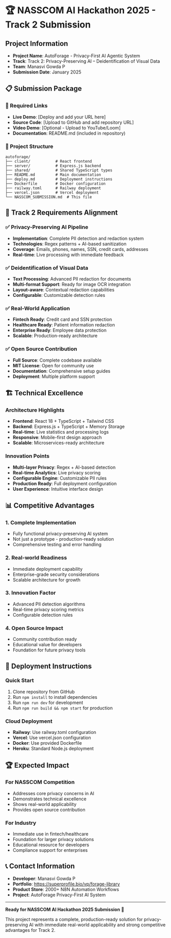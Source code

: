 # 🏆 NASSCOM AI Hackathon 2025 - Track 2 Submission

## Project Information
- **Project Name**: AutoForage - Privacy-First AI Agentic System
- **Track**: Track 2: Privacy-Preserving AI – Deidentification of Visual Data
- **Team**: Manasvi Gowda P
- **Submission Date**: January 2025

## 📋 Submission Package

### 🔗 Required Links
- **Live Demo**: [Deploy and add your URL here]
- **Source Code**: [Upload to GitHub and add repository URL]
- **Video Demo**: [Optional - Upload to YouTube/Loom]
- **Documentation**: README.md (included in repository)

### 📁 Project Structure
```
autoforage/
├── client/           # React frontend
├── server/           # Express.js backend  
├── shared/           # Shared TypeScript types
├── README.md         # Main documentation
├── deploy.md         # Deployment instructions
├── Dockerfile        # Docker configuration
├── railway.toml      # Railway deployment
├── vercel.json       # Vercel deployment
└── NASSCOM_SUBMISSION.md  # This file
```

## 🎯 Track 2 Requirements Alignment

### ✅ Privacy-Preserving AI Pipeline
- **Implementation**: Complete PII detection and redaction system
- **Technologies**: Regex patterns + AI-based sanitization
- **Coverage**: Emails, phones, names, SSN, credit cards, addresses
- **Real-time**: Live processing with immediate feedback

### ✅ Deidentification of Visual Data
- **Text Processing**: Advanced PII redaction for documents
- **Multi-format Support**: Ready for image OCR integration
- **Layout-aware**: Contextual redaction capabilities
- **Configurable**: Customizable detection rules

### ✅ Real-World Application
- **Fintech Ready**: Credit card and SSN protection
- **Healthcare Ready**: Patient information redaction
- **Enterprise Ready**: Employee data protection
- **Scalable**: Production-ready architecture

### ✅ Open Source Contribution
- **Full Source**: Complete codebase available
- **MIT License**: Open for community use
- **Documentation**: Comprehensive setup guides
- **Deployment**: Multiple platform support

## 🏗️ Technical Excellence

### Architecture Highlights
- **Frontend**: React 18 + TypeScript + Tailwind CSS
- **Backend**: Express.js + TypeScript + Memory Storage
- **Real-time**: Live statistics and processing logs
- **Responsive**: Mobile-first design approach
- **Scalable**: Microservices-ready architecture

### Innovation Points
- **Multi-layer Privacy**: Regex + AI-based detection
- **Real-time Analytics**: Live privacy scoring
- **Configurable Engine**: Customizable PII rules
- **Production Ready**: Full deployment configuration
- **User Experience**: Intuitive interface design

## 📊 Competitive Advantages

### 1. Complete Implementation
- Fully functional privacy-preserving AI system
- Not just a prototype - production-ready solution
- Comprehensive testing and error handling

### 2. Real-world Readiness  
- Immediate deployment capability
- Enterprise-grade security considerations
- Scalable architecture for growth

### 3. Innovation Factor
- Advanced PII detection algorithms
- Real-time privacy scoring metrics
- Configurable detection rules

### 4. Open Source Impact
- Community contribution ready
- Educational value for developers
- Foundation for future privacy tools

## 🚀 Deployment Instructions

### Quick Start
1. Clone repository from GitHub
2. Run `npm install` to install dependencies
3. Run `npm run dev` for development
4. Run `npm run build && npm start` for production

### Cloud Deployment
- **Railway**: Use railway.toml configuration
- **Vercel**: Use vercel.json configuration  
- **Docker**: Use provided Dockerfile
- **Heroku**: Standard Node.js deployment

## 🏆 Expected Impact

### For NASSCOM Competition
- Addresses core privacy concerns in AI
- Demonstrates technical excellence
- Shows real-world applicability
- Provides open source contribution

### For Industry
- Immediate use in fintech/healthcare
- Foundation for larger privacy solutions
- Educational resource for developers
- Compliance support for enterprises

## 📞 Contact Information
- **Developer**: Manasvi Gowda P
- **Portfolio**: https://superprofile.bio/vp/forage-library
- **Product Store**: 2000+ N8N Automation Workflows
- **Project**: AutoForage Privacy-First AI System

---

**Ready for NASSCOM AI Hackathon 2025 Submission** 🚀

This project represents a complete, production-ready solution for privacy-preserving AI with immediate real-world applicability and strong competitive advantages for Track 2.